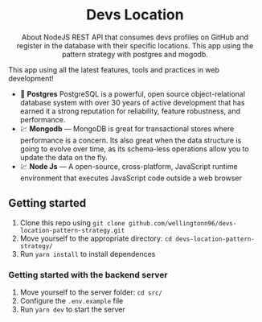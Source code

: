 <h1 align="center">
Devs Location
</h1>
<p align="center">
About NodeJS REST API that consumes devs profiles on GitHub and register in the database with their specific locations. This app using the pattern strategy with postgres and mogodb.
</p>

This app using all the latest features, tools and practices in web development!

- :blue_book: **Postgres** PostgreSQL is a powerful, open source object-relational database system with over 30 years of active development that has earned it a strong reputation for reliability, feature robustness, and performance.
- 💹 **Mongodb** — MongoDB is great for transactional stores where performance is a concern. Its also great when the data structure is going to evolve over time, as its schema-less operations allow you to update the data on the fly.
- 💹 **Node Js** — A open-source, cross-platform, JavaScript runtime environment that executes JavaScript code outside a web browser

## Getting started

1. Clone this repo using `git clone github.com/wellingtonn96/devs-location-pattern-strategy.git`
2. Move yourself to the appropriate directory: `cd devs-location-pattern-strategy/`
3. Run `yarn install` to install dependences

### Getting started with the backend server

1. Move yourself to the server folder: `cd src/`
2. Configure the `.env.example` file
3. Run `yarn dev` to start the server
